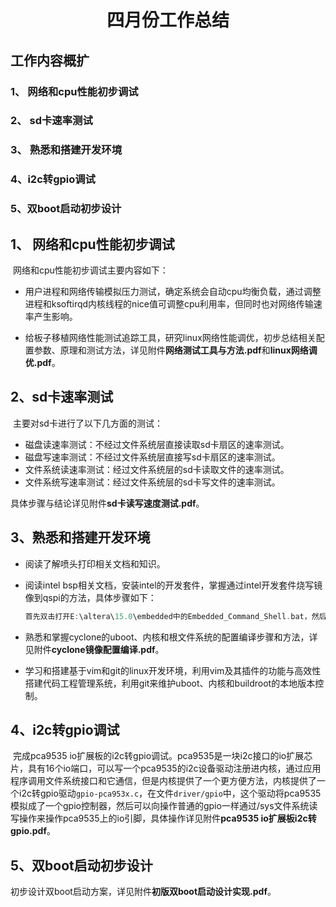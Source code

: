 # <center>四月份工作总结</center>

## 工作内容概扩
### 1、 网络和cpu性能初步调试
### 2、 sd卡速率测试  
### 3、 熟悉和搭建开发环境
### 4、i2c转gpio调试
### 5、双boot启动初步设计



## 1、 网络和cpu性能初步调试

​	网络和cpu性能初步调试主要内容如下：

- 用户进程和网络传输模拟压力测试，确定系统会自动cpu均衡负载，通过调整进程和ksoftirqd内核线程的nice值可调整cpu利用率，但同时也对网络传输速率产生影响。

- 给板子移植网络性能测试追踪工具，研究linux网络性能调优，初步总结相关配置参数、原理和测试方法，详见附件**网络测试工具与方法.pdf**和**linux网络调优.pdf**。

  


## 2、sd卡速率测试

​		主要对sd卡进行了以下几方面的测试：

- 磁盘读速率测试：不经过文件系统层直接读取sd卡扇区的速率测试。
- 磁盘写速率测试：不经过文件系统层直接写sd卡扇区的速率测试。
- 文件系统读速率测试：经过文件系统层的sd卡读取文件的速率测试。
- 文件系统写速率测试：经过文件系统层的sd卡写文件的速率测试。

具体步骤与结论详见附件**sd卡读写速度测试.pdf**。




## 3、熟悉和搭建开发环境

- 阅读了解喷头打印相关文档和知识。

- 阅读intel bsp相关文档，安装intel的开发套件，掌握通过intel开发套件烧写镜像到qspi的方法，具体步骤如下：

  ```c
  首先双击打开E:\altera\15.0\embedded中的Embedded_Command_Shell.bat，然后进入cygwin。然后cd到镜像目录，在E:\altera\images中，将编译好的镜像放在这个目录，然后通过quartus_hps.exe -c 1 -o p -a <addr> <image>将该目录下的镜像<image>烧写到qspi地址<addr>中。
  ```

- 熟悉和掌握cyclone的uboot、内核和根文件系统的配置编译步骤和方法，详见附件**cyclone镜像配置编译.pdf**。

- 学习和搭建基于vim和git的linux开发环境，利用vim及其插件的功能与高效性搭建代码工程管理系统，利用git来维护uboot、内核和buildroot的本地版本控制。

  


## 4、i2c转gpio调试

​		完成pca9535 io扩展板的i2c转gpio调试。pca9535是一块i2c接口的io扩展芯片，具有16个io端口，可以写一个pca9535的i2c设备驱动注册进内核，通过应用程序调用文件系统接口和它通信，但是内核提供了一个更方便方法，内核提供了一个i2c转gpio驱动`gpio-pca953x.c`，在文件`driver/gpio`中，这个驱动将pca9535模拟成了一个gpio控制器，然后可以向操作普通的gpio一样通过/sys文件系统读写操作来操作pca9535上的io引脚，具体操作详见附件**pca9535 io扩展板i2c转gpio.pdf**。



## 5、双boot启动初步设计

​		初步设计双boot启动方案，详见附件**初版双boot启动设计实现.pdf**。

